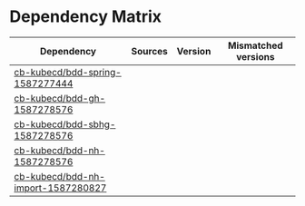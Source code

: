 # Dependency Matrix

Dependency | Sources | Version | Mismatched versions
---------- | ------- | ------- | -------------------
[cb-kubecd/bdd-spring-1587277444](https://github.com/cb-kubecd/bdd-spring-1587277444.git) |  | []() | 
[cb-kubecd/bdd-gh-1587278576](https://github.com/cb-kubecd/bdd-gh-1587278576.git) |  | []() | 
[cb-kubecd/bdd-sbhg-1587278576](https://github.com/cb-kubecd/bdd-sbhg-1587278576.git) |  | []() | 
[cb-kubecd/bdd-nh-1587278576](https://github.com/cb-kubecd/bdd-nh-1587278576.git) |  | []() | 
[cb-kubecd/bdd-nh-import-1587280827](https://github.com/cb-kubecd/bdd-nh-import-1587280827.git) |  | []() | 
